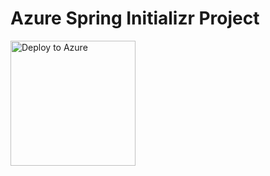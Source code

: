 # Azure Spring Initializr Project

<a href="http://localhost:8080/deploy.html?url=https://github.com/hui1110/deploydemo&branch=dev" data-linktype="external">
    <img src="https://user-images.githubusercontent.com/58474919/236122963-8c0857bb-3822-4485-892a-445fa33f1612.png" alt="Deploy to Azure" width="200px" data-linktype="relative-path">
</a>


<!-- [![Deploy to Azure](https://user-images.githubusercontent.com/58474919/236122963-8c0857bb-3822-4485-892a-445fa33f1612.png)](https://yonghui-deploy-dev-apps-demo.azuremicroservices.io/deploy.html?url=https://github.com/hui1110/deploydemo&branch=dev) -->

